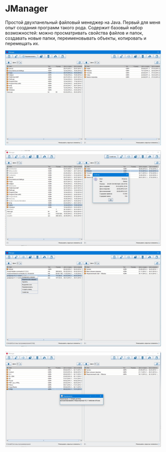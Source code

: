 # JManager
Простой двухпанельный файловый менеджер на Java. Первый для меня опыт создания программ такого рода.
Содержит базовый набор возможностей: можно просматривать свойства файлов и папок, создавать новые папки, переименовывать объекты, копировать и перемещать их.

![Screenshot](screenshot_1.jpg)

![Screenshot](screenshot_2.jpg)

![Screenshot](screenshot_3.jpg)

![Screenshot](screenshot_4.jpg)
